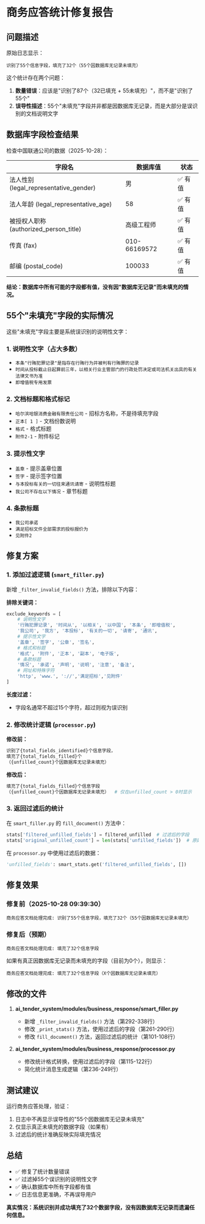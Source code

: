 # 商务应答统计修复报告

## 问题描述

原始日志显示：
```
识别了55个信息字段，填充了32个（55个因数据库无记录未填充）
```

这个统计存在两个问题：
1. **数量错误**：应该是"识别了87个（32已填充 + 55未填充）"，而不是"识别了55个"
2. **误导性描述**：55个"未填充"字段并非都是因数据库无记录，而是大部分是误识别的文档说明文字

## 数据库字段检查结果

检查中国联通公司的数据（2025-10-28）：

| 字段名 | 数据库值 | 状态 |
|--------|---------|------|
| 法人性别 (legal_representative_gender) | 男 | ✅ 有值 |
| 法人年龄 (legal_representative_age) | 58 | ✅ 有值 |
| 被授权人职称 (authorized_person_title) | 高级工程师 | ✅ 有值 |
| 传真 (fax) | 010-66169572 | ✅ 有值 |
| 邮编 (postal_code) | 100033 | ✅ 有值 |

**结论：数据库中所有可能的字段都有值，没有因"数据库无记录"而未填充的情况。**

## 55个"未填充"字段的实际情况

这些"未填充"字段主要是系统误识别的说明性文字：

### 1. 说明性文字（占大多数）
- `本条"行贿犯罪记录"是指存在行贿行为并被判有行贿罪的记录`
- `时间从投标截止日起算前三年，以相关行业主管部门的行政处罚决定或司法机关出具的有关法律文书为准`
- `即增值税专用发票`

### 2. 文档标题和格式标记
- `哈尔滨哈银消费金融有限责任公司` - 招标方名称，不是待填充字段
- `正本[ 1 ]` - 文档份数说明
- `格式` - 格式标题
- `附件2-1` - 附件标记

### 3. 提示性文字
- `盖章` - 提示盖章位置
- `签字` - 提示签字位置
- `与本投标有关的一切往来通讯请寄` - 说明性标题
- `我公司不存在以下情况` - 章节标题

### 4. 条款标题
- `我公司承诺`
- `满足招标文件全部需求的投标报价为`
- `见附件2`

## 修复方案

### 1. 添加过滤逻辑 (`smart_filler.py`)

新增 `_filter_invalid_fields()` 方法，排除以下内容：

**排除关键词：**
```python
exclude_keywords = [
    # 说明性文字
    '行贿犯罪记录', '时间从', '以相关', '以中国', '本条', '即增值税',
    '我公司', '我方', '本投标', '有关的一切', '请寄', '通讯',
    # 提示性文字
    '盖章', '签字', '公章', '签名',
    # 格式和标题
    '格式', '附件', '正本', '副本', '电子版',
    # 条款标题
    '情况', '承诺', '声明', '说明', '注意', '备注',
    # 网址和特殊字符
    'http', 'www.', '://','满足招标','见附件'
]
```

**长度过滤：**
- 字段名通常不超过15个字符，超过则视为误识别

### 2. 修改统计逻辑 (`processor.py`)

**修改前：**
```python
识别了{total_fields_identified}个信息字段，
填充了{total_fields_filled}个
（{unfilled_count}个因数据库无记录未填充）
```

**修改后：**
```python
填充了{total_fields_filled}个信息字段
（{unfilled_count}个因数据库无记录未填充）  # 仅在unfilled_count > 0时显示
```

### 3. 返回过滤后的统计

在 `smart_filler.py` 的 `fill_document()` 方法中：
```python
stats['filtered_unfilled_fields'] = filtered_unfilled  # 过滤后的字段
stats['original_unfilled_count'] = len(stats['unfilled_fields'])  # 原始数量
```

在 `processor.py` 中使用过滤后的数据：
```python
'unfilled_fields': smart_stats.get('filtered_unfilled_fields', [])
```

## 修复效果

### 修复前（2025-10-28 09:39:30）
```
商务应答文档处理完成: 识别了55个信息字段，填充了32个（55个因数据库无记录未填充）
```

### 修复后（预期）
```
商务应答文档处理完成: 填充了32个信息字段
```

如果有真正因数据库无记录而未填充的字段（目前为0个），则显示：
```
商务应答文档处理完成: 填充了32个信息字段（X个因数据库无记录未填充）
```

## 修改的文件

1. **ai_tender_system/modules/business_response/smart_filler.py**
   - 新增 `_filter_invalid_fields()` 方法（第292-338行）
   - 修改 `_print_stats()` 方法，使用过滤后的字段（第261-290行）
   - 修改 `fill_document()` 方法，返回过滤后的统计（第101-108行）

2. **ai_tender_system/modules/business_response/processor.py**
   - 修改统计格式转换，使用过滤后的字段（第115-122行）
   - 简化统计消息生成逻辑（第236-249行）

## 测试建议

运行商务应答处理，验证：
1. 日志中不再显示误导性的"55个因数据库无记录未填充"
2. 仅显示真正未填充的数据字段（如果有）
3. 过滤后的统计准确反映实际填充情况

## 总结

- ✅ 修复了统计数量错误
- ✅ 过滤掉55个误识别的说明性文字
- ✅ 确认数据库中所有字段都有值
- ✅ 日志信息更准确，不再误导用户

**真实情况：系统识别并成功填充了32个数据字段，没有因数据库无记录而遗漏任何信息。**
